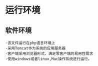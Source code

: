 # 运行环境
## 软件环境
    ·该文件运行在php语言环境上
    ·采用Tomcat作为系统的应用服务器
    ·客户端采用浏览器形式，满足零客户端的易用性需求
    ·使用windows或者linux,Mac操作系统进行运行。